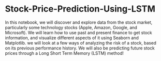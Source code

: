 # Stock-Price-Prediction-Using-LSTM
In this notebook, we will discover and explore data from the stock market, particularly some technology stocks (Apple, Amazon, Google, and Microsoft). We will learn how to use past and present finance to get stock information, and visualize different aspects of it using Seaborn and Matplotlib. we will look at a few ways of analyzing the risk of a stock, based on its previous performance history. We will also be predicting future stock prices through a Long Short Term Memory (LSTM) method!

